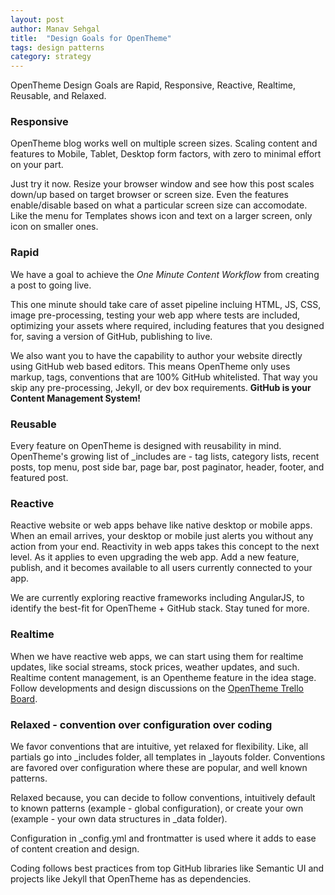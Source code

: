```yaml
---
layout: post
author: Manav Sehgal
title:  "Design Goals for OpenTheme"
tags: design patterns
category: strategy
---
```


OpenTheme Design Goals are Rapid, Responsive, Reactive, Realtime, Reusable, and Relaxed.

### Responsive

OpenTheme blog works well on multiple screen sizes. 
Scaling content and features to Mobile, Tablet, Desktop form factors, 
with zero to minimal effort on your part.

Just try it now. Resize your browser window and see how this post scales down/up 
based on target browser or screen size. Even the features enable/disable based on
what a particular screen size can accomodate. Like the menu for Templates shows
icon and text on a larger screen, only icon on smaller ones.

### Rapid

We have a goal to achieve the *One Minute Content Workflow* from creating a post to going live.

This one minute should take care of asset pipeline incluing HTML, JS, CSS, image pre-processing,
testing your web app where tests are included, optimizing your assets where required,
including features that you designed for, saving a version of GitHub, publishing to live.

We also want you to have the capability to author your website directly using GitHub web based editors.
This means OpenTheme only uses markup, tags, conventions that are 100% GitHub whitelisted.
That way you skip any pre-processing, Jekyll, or dev box requirements. **GitHub is your Content Management System!**

### Reusable

Every feature on OpenTheme is designed with reusability in mind.
OpenTheme's growing list of _includes are - tag lists, category lists, recent posts, top menu, 
post side bar, page bar, post paginator, header, footer, and featured post.

### Reactive

Reactive website or web apps behave like native desktop or mobile apps. 
When an email arrives, your desktop or mobile just alerts you without any action from your end.
Reactivity in web apps takes this concept to the next level. As it applies to even 
upgrading the web app. Add a new feature, publish, and it becomes available to all
users currently connected to your app.

We are currently exploring reactive frameworks including AngularJS, to identify the 
best-fit for OpenTheme + GitHub stack. Stay tuned for more.

### Realtime

When we have reactive web apps, we can start using them for realtime updates, like
social streams, stock prices, weather updates, and such. Realtime content management,
is an Opentheme feature in the idea stage. Follow developments and design discussions on 
the [OpenTheme Trello Board](https://trello.com/b/Jm8UFV7p).

### Relaxed - convention over configuration over coding

We favor conventions that are intuitive, yet relaxed for flexibility.
Like, all partials go into _includes folder, all templates in _layouts folder.
Conventions are favored over configuration where these are popular, and well
known patterns. 

Relaxed because, you can decide to follow conventions, 
intuitively default to known patterns (example - global configuration), 
or create your own (example - your own data structures in _data folder).

Configuration in _config.yml and frontmatter is used where 
it adds to ease of content creation and design. 

Coding follows best practices from top GitHub libraries like Semantic UI 
and projects like Jekyll that OpenTheme has as dependencies.
